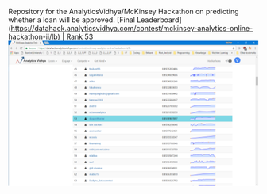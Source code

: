 Repository for the AnalyticsVidhya/McKinsey Hackathon on predicting whether a loan will be approved.
[Final Leaderboard] (https://datahack.analyticsvidhya.com/contest/mckinsey-analytics-online-hackathon-ii/lb) | Rank 53
![Private LB Screenshot](https://github.com/DragonWarrior15/Kaggle/blob/master/201801_analyticsvidhya_loan_pred/LB.png)
